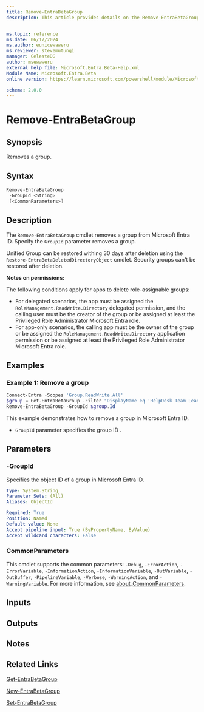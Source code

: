 ```yaml
---
title: Remove-EntraBetaGroup
description: This article provides details on the Remove-EntraBetaGroup command.


ms.topic: reference
ms.date: 06/17/2024
ms.author: eunicewaweru
ms.reviewer: stevemutungi
manager: CelesteDG
author: msewaweru
external help file: Microsoft.Entra.Beta-Help.xml
Module Name: Microsoft.Entra.Beta
online version: https://learn.microsoft.com/powershell/module/Microsoft.Entra.Beta/Remove-EntraBetaGroup

schema: 2.0.0
---
```


# Remove-EntraBetaGroup

## Synopsis

Removes a group.

## Syntax

```powershell
Remove-EntraBetaGroup
 -GroupId <String>
 [<CommonParameters>]
```

## Description

The `Remove-EntraBetaGroup` cmdlet removes a group from Microsoft Entra ID. Specify the `GroupId` parameter removes a group.

Unified Group can be restored withing 30 days after deletion using the `Restore-EntraBetaDeletedDirectoryObject` cmdlet. Security groups can't be restored after deletion.

**Notes on permissions:**

The following conditions apply for apps to delete role-assignable groups:

- For delegated scenarios, the app must be assigned the `RoleManagement.ReadWrite.Directory` delegated permission, and the calling user must be the creator of the group or be assigned at least the Privileged Role Administrator Microsoft Entra role.
- For app-only scenarios, the calling app must be the owner of the group or be assigned the `RoleManagement.ReadWrite.Directory` application permission or be assigned at least the Privileged Role Administrator Microsoft Entra role.

## Examples

### Example 1: Remove a group

```powershell
Connect-Entra -Scopes 'Group.ReadWrite.All'
$group = Get-EntraBetaGroup -Filter "DisplayName eq 'HelpDesk Team Leaders'"
Remove-EntraBetaGroup -GroupId $group.Id
```

This example demonstrates how to remove a group in Microsoft Entra ID.

- `GroupId` parameter specifies the group ID .

## Parameters

### -GroupId

Specifies the object ID of a group in Microsoft Entra ID.

```yaml
Type: System.String
Parameter Sets: (All)
Aliases: ObjectId

Required: True
Position: Named
Default value: None
Accept pipeline input: True (ByPropertyName, ByValue)
Accept wildcard characters: False
```

### CommonParameters

This cmdlet supports the common parameters: `-Debug`, `-ErrorAction`, `-ErrorVariable`, `-InformationAction`, `-InformationVariable`, `-OutVariable`, `-OutBuffer`, `-PipelineVariable`, `-Verbose`, `-WarningAction`, and `-WarningVariable`. For more information, see [about_CommonParameters](https://go.microsoft.com/fwlink/?LinkID=113216).

## Inputs

## Outputs

## Notes

## Related Links

[Get-EntraBetaGroup](Get-EntraBetaGroup.md)

[New-EntraBetaGroup](New-EntraBetaGroup.md)

[Set-EntraBetaGroup](Set-EntraBetaGroup.md)
